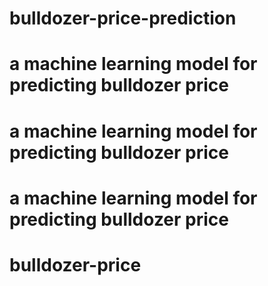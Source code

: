 # bulldozer-price-prediction
# a machine learning model for predicting bulldozer price
# a machine learning model for predicting bulldozer price
# a machine learning model for predicting bulldozer price
# bulldozer-price
